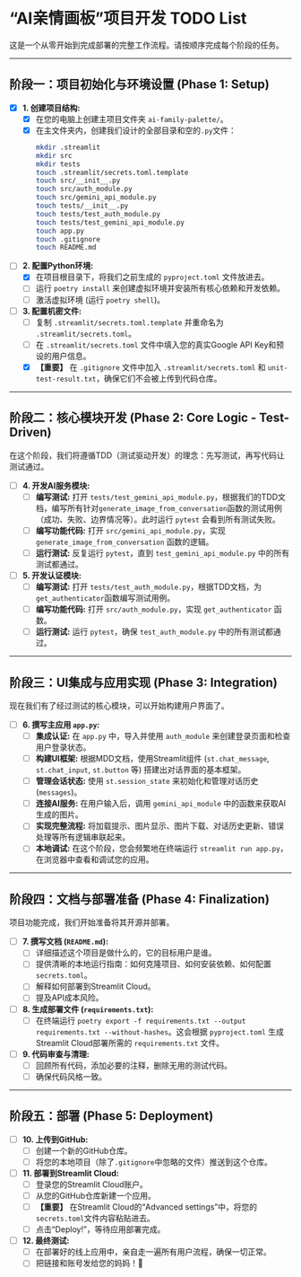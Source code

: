 
# “AI亲情画板”项目开发 TODO List

这是一个从零开始到完成部署的完整工作流程。请按顺序完成每个阶段的任务。

-----

## 阶段一：项目初始化与环境设置 (Phase 1: Setup)

  - [x] **1. 创建项目结构:**
      - [x] 在您的电脑上创建主项目文件夹 `ai-family-palette/`。
      - [x] 在主文件夹内，创建我们设计的全部目录和空的`.py`文件：
        ```bash
        mkdir .streamlit
        mkdir src
        mkdir tests
        touch .streamlit/secrets.toml.template
        touch src/__init__.py
        touch src/auth_module.py
        touch src/gemini_api_module.py
        touch tests/__init__.py
        touch tests/test_auth_module.py
        touch tests/test_gemini_api_module.py
        touch app.py
        touch .gitignore
        touch README.md
        ```
  - [ ] **2. 配置Python环境:**
      - [x] 在项目根目录下，将我们之前生成的 `pyproject.toml` 文件放进去。
      - [ ] 运行 `poetry install` 来创建虚拟环境并安装所有核心依赖和开发依赖。
      - [ ] 激活虚拟环境 (运行 `poetry shell`)。
  - [ ] **3. 配置机密文件:**
      - [ ] 复制 `.streamlit/secrets.toml.template` 并重命名为 `.streamlit/secrets.toml`。
      - [ ] 在 `.streamlit/secrets.toml` 文件中填入您的真实Google API Key和预设的用户信息。
      - [x] **【重要】** 在 `.gitignore` 文件中加入 `.streamlit/secrets.toml` 和 `unit-test-result.txt`，确保它们不会被上传到代码仓库。

-----

## 阶段二：核心模块开发 (Phase 2: Core Logic - Test-Driven)

在这个阶段，我们将遵循TDD（测试驱动开发）的理念：先写测试，再写代码让测试通过。

  - [ ] **4. 开发AI服务模块:**
      - [ ] **编写测试:** 打开 `tests/test_gemini_api_module.py`，根据我们的TDD文档，编写所有针对`generate_image_from_conversation`函数的测试用例（成功、失败、边界情况等）。此时运行 `pytest` 会看到所有测试失败。
      - [ ] **编写功能代码:** 打开 `src/gemini_api_module.py`，实现 `generate_image_from_conversation` 函数的逻辑。
      - [ ] **运行测试:** 反复运行 `pytest`，直到 `test_gemini_api_module.py` 中的所有测试都通过。
  - [ ] **5. 开发认证模块:**
      - [ ] **编写测试:** 打开 `tests/test_auth_module.py`，根据TDD文档，为`get_authenticator`函数编写测试用例。
      - [ ] **编写功能代码:** 打开 `src/auth_module.py`，实现 `get_authenticator` 函数。
      - [ ] **运行测试:** 运行 `pytest`，确保 `test_auth_module.py` 中的所有测试都通过。

-----

## 阶段三：UI集成与应用实现 (Phase 3: Integration)

现在我们有了经过测试的核心模块，可以开始构建用户界面了。

  - [ ] **6. 撰写主应用 `app.py`:**
      - [ ] **集成认证:** 在 `app.py` 中，导入并使用 `auth_module` 来创建登录页面和检查用户登录状态。
      - [ ] **构建UI框架:** 根据MDD文档，使用Streamlit组件 (`st.chat_message`, `st.chat_input`, `st.button` 等) 搭建出对话界面的基本框架。
      - [ ] **管理会话状态:** 使用 `st.session_state` 来初始化和管理对话历史 (`messages`)。
      - [ ] **连接AI服务:** 在用户输入后，调用 `gemini_api_module` 中的函数来获取AI生成的图片。
      - [ ] **实现完整流程:** 将加载提示、图片显示、图片下载、对话历史更新、错误处理等所有逻辑串联起来。
      - [ ] **本地调试:** 在这个阶段，您会频繁地在终端运行 `streamlit run app.py`，在浏览器中查看和调试您的应用。

-----

## 阶段四：文档与部署准备 (Phase 4: Finalization)

项目功能完成，我们开始准备将其开源并部署。

  - [ ] **7. 撰写文档 (`README.md`):**
      - [ ] 详细描述这个项目是做什么的，它的目标用户是谁。
      - [ ] 提供清晰的本地运行指南：如何克隆项目、如何安装依赖、如何配置 `secrets.toml`。
      - [ ] 解释如何部署到Streamlit Cloud。
      - [ ] 提及API成本风险。
  - [ ] **8. 生成部署文件 (`requirements.txt`):**
      - [ ] 在终端运行 `poetry export -f requirements.txt --output requirements.txt --without-hashes`。这会根据 `pyproject.toml` 生成Streamlit Cloud部署所需的 `requirements.txt` 文件。
  - [ ] **9. 代码审查与清理:**
      - [ ] 回顾所有代码，添加必要的注释，删除无用的测试代码。
      - [ ] 确保代码风格一致。

-----

## 阶段五：部署 (Phase 5: Deployment)

  - [ ] **10. 上传到GitHub:**
      - [ ] 创建一个新的GitHub仓库。
      - [ ] 将您的本地项目（除了`.gitignore`中忽略的文件）推送到这个仓库。
  - [ ] **11. 部署到Streamlit Cloud:**
      - [ ] 登录您的Streamlit Cloud账户。
      - [ ] 从您的GitHub仓库新建一个应用。
      - [ ] **【重要】** 在Streamlit Cloud的“Advanced settings”中，将您的`secrets.toml`文件内容粘贴进去。
      - [ ] 点击“Deploy\!”，等待应用部署完成。
  - [ ] **12. 最终测试:**
      - [ ] 在部署好的线上应用中，亲自走一遍所有用户流程，确保一切正常。
      - [ ] 把链接和账号发给您的妈妈！🎉